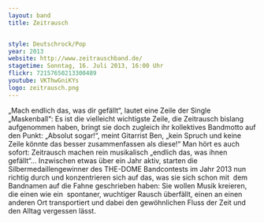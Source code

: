 ```yaml
---
layout: band
title: Zeitrausch


style: Deutschrock/Pop
year: 2013
website: http://www.zeitrauschband.de/
stagetime: Sonntag, 16. Juli 2013, 16:00 Uhr
flickr: 72157650213300489
youtube: VKThwGniKYs
logo: zeitrausch.png
---
```

„Mach endlich das, was dir gefällt“, lautet eine Zeile der Single „Maskenball“: Es ist die vielleicht wichtigste Zeile, die Zeitrausch bislang aufgenommen haben, bringt sie doch zugleich ihr kollektives Bandmotto auf den Punkt: „Absolut sogar!“, meint Gitarrist Ben, „kein Spruch und keine Zeile könnte das besser zusammenfassen als diese!“ Man hört es auch sofort: Zeitrausch machen rein musikalisch „endlich das, was ihnen gefällt“...
Inzwischen etwas über ein Jahr aktiv, starten die Silbermedaillengewinner des THE-DOME Bandcontests im Jahr 2013 nun richtig durch und konzentrieren sich auf das, was sie sich schon mit  dem Bandnamen auf die Fahne geschrieben haben:
Sie wollen Musik kreieren, die einen wie ein  spontaner, wuchtiger Rausch überfällt, einen an einen anderen Ort transportiert und dabei den gewöhnlichen Fluss der Zeit und den Alltag vergessen lässt.
